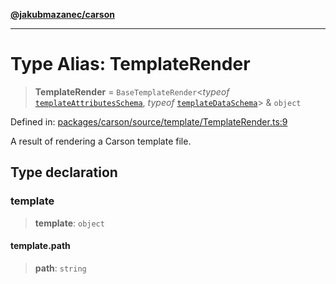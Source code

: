 [**@jakubmazanec/carson**](../README.md)

---

# Type Alias: TemplateRender

> **TemplateRender** = `BaseTemplateRender`\<_typeof_
> [`templateAttributesSchema`](../variables/templateAttributesSchema.md), _typeof_
> [`templateDataSchema`](../variables/templateDataSchema.md)\> & `object`

Defined in:
[packages/carson/source/template/TemplateRender.ts:9](https://github.com/jakubmazanec/tools/blob/026d472564678641afd0039e9c07d936f221ca46/packages/carson/source/template/TemplateRender.ts#L9)

A result of rendering a Carson template file.

## Type declaration

### template

> **template**: `object`

#### template.path

> **path**: `string`
